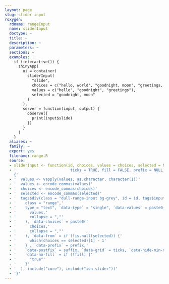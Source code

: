 ```yaml
---
layout: page
slug: slider-input
roxygen:
  rdname: rangeInput
  name: sliderInput
  doctype: ~
  title: ~
  description: ~
  parameters: ~
  sections: ~
  examples: |
    if (interactive()) {
      shinyApp(
        ui = container(
          sliderInput(
            "slide",
            choices = c("hello, world", "goodnight, moon", "greetings, earthlings"),
            values = c("hello", "goodnight", "greetings"),
            selected = "goodnight, moon"
          )
        ),
        server = function(input, output) {
          observe({
            print(input$slide)
          })
        }
      )
    }
  aliases: ~
  family: ~
  export: yes
  filename: range.R
  source:
  - sliderInput <- function(id, choices, values = choices, selected = NULL,
  - '                        ticks = TRUE, fill = FALSE, prefix = NULL, suffix = NULL)
    {'
  - '  values <- vapply(values, as.character, character(1))'
  - '  values <- encode_commas(values)'
  - '  choices <- encode_commas(choices)'
  - '  selected <- encode_commas(selected)'
  - '  tags$div(class = "dull-range-input bg-grey", id = id, tags$input('
  - '    class = "range",'
  - '    type = "text", `data-type` = "single", `data-values` = paste0('
  - '      values,'
  - '      collapse = ","'
  - '    ), `data-choices` = paste0('
  - '      choices,'
  - '      collapse = ","'
  - '    ), `data-from` = if (!is.null(selected)) {'
  - '      which(choices == selected)[1] - 1'
  - '    } , `data-prefix` = prefix,'
  - '    `data-postfix` = suffix, `data-grid` = ticks, `data-hide-min-max` = TRUE,'
  - '    `data-no-fill` = if (!fill) {'
  - '      "true"'
  - '    }'
  - '  ), include("core"), include("ion slider"))'
  - '}'
---
```

